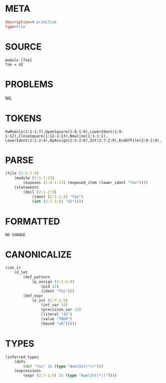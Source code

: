 # META
~~~ini
description=A primitive
type=file
~~~
# SOURCE
~~~roc
module [foo]
foo = 42
~~~
# PROBLEMS
NIL
# TOKENS
~~~zig
KwModule(1:1-1:7),OpenSquare(1:8-1:9),LowerIdent(1:9-1:12),CloseSquare(1:12-1:13),Newline(1:1-1:1),
LowerIdent(2:1-2:4),OpAssign(2:5-2:6),Int(2:7-2:9),EndOfFile(2:9-2:9),
~~~
# PARSE
~~~clojure
(file (1:1-2:9)
	(module (1:1-1:13)
		(exposes (1:8-1:13) (exposed_item (lower_ident "foo"))))
	(statements
		(decl (2:1-2:9)
			(ident (2:1-2:4) "foo")
			(int (2:7-2:9) "42"))))
~~~
# FORMATTED
~~~roc
NO CHANGE
~~~
# CANONICALIZE
~~~clojure
(can_ir
	(d_let
		(def_pattern
			(p_assign (2:1-2:4)
				(pid 12)
				(ident "foo")))
		(def_expr
			(e_int (2:7-2:9)
				(int_var 14)
				(precision_var 13)
				(literal "42")
				(value "TODO")
				(bound "u8")))))
~~~
# TYPES
~~~clojure
(inferred_types
	(defs
		(def "foo" 16 (type "Num(Int(*))")))
	(expressions
		(expr (2:7-2:9) 15 (type "Num(Int(*))"))))
~~~